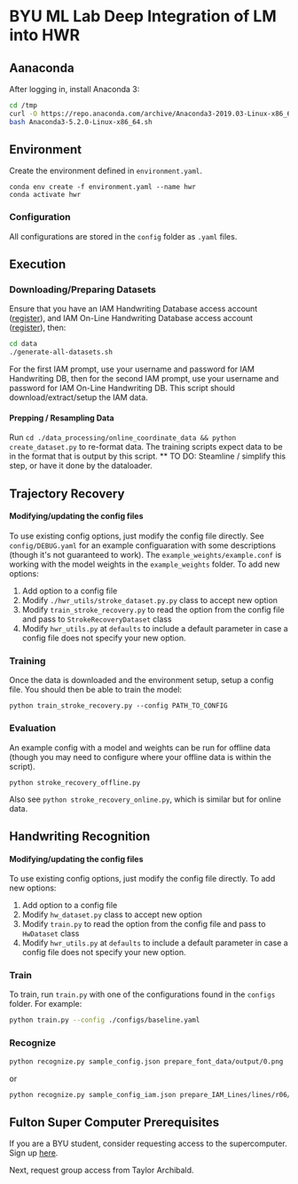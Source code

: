 # BYU ML Lab Deep Integration of LM into HWR

## Aanaconda
After logging in, install Anaconda 3:

``` sh
cd /tmp
curl -O https://repo.anaconda.com/archive/Anaconda3-2019.03-Linux-x86_64.sh
bash Anaconda3-5.2.0-Linux-x86_64.sh
```

## Environment

Create the environment defined in `environment.yaml`.
```
conda env create -f environment.yaml --name hwr
conda activate hwr
```

### Configuration

All configurations are stored in the `config` folder as `.yaml` files.

## Execution

### Downloading/Preparing Datasets

Ensure that you have an IAM Handwriting Database access account ([register](http://www.fki.inf.unibe.ch/DBs/iamDB/iLogin/index.php)), and IAM On-Line Handwriting Database access account ([register](http://www.fki.inf.unibe.ch/DBs/iamOnDB/iLogin/index.php)), then:

``` bash
cd data
./generate-all-datasets.sh
```

For the first IAM prompt, use your username and password for IAM Handwriting DB, then for the second IAM prompt, use your username and password for IAM On-Line Handwriting DB. This script should download/extract/setup the IAM data.

#### Prepping / Resampling Data
Run `cd ./data_processing/online_coordinate_data && python create_dataset.py` to re-format data. The training scripts expect data to be in the format that is output by this script. ** TO DO: Steamline / simplify this step, or have it done by the dataloader.

## Trajectory Recovery

#### Modifying/updating the config files
To use existing config options, just modify the config file directly. See `config/DEBUG.yaml` for an example configuaration with some descriptions (though it's not guaranteed to work). The `example_weights/example.conf` is working with the model weights in the `example_weights` folder. To add new options:

1. Add option to a config file
2. Modify `./hwr_utils/stroke_dataset.py.py` class to accept new option
3. Modify `train_stroke_recovery.py` to read the option from the config file and pass to `StrokeRecoveryDataset` class
4. Modify `hwr_utils.py` at `defaults` to include a default parameter in case a config file does not specify your new option.

### Training
Once the data is downloaded and the environment setup, setup a config file. You should then be able to train the model:

```
python train_stroke_recovery.py --config PATH_TO_CONFIG
```

### Evaluation
An example config with a model and weights can be run for offline data (though you may need to configure where your offline data is within the script).

```
python stroke_recovery_offline.py
```

Also see `python stroke_recovery_online.py`, which is similar but for online data.

## Handwriting Recognition

#### Modifying/updating the config files
To use existing config options, just modify the config file directly. To add new options:

1. Add option to a config file
2. Modify `hw_dataset.py` class to accept new option
3. Modify `train.py` to read the option from the config file and pass to `HwDataset` class
4. Modify `hwr_utils.py` at `defaults` to include a default parameter in case a config file does not specify your new option.

### Train

To train, run `train.py` with one of the configurations found in the `configs` folder.  For example:

``` sh
python train.py --config ./configs/baseline.yaml
```

### Recognize

``` sh
python recognize.py sample_config.json prepare_font_data/output/0.png
```
or 

``` sh
python recognize.py sample_config_iam.json prepare_IAM_Lines/lines/r06/r06-000/r06-000-00.png
```

## Fulton Super Computer Prerequisites

If you are a BYU student, consider requesting access to the supercomputer. Sign up [here](https://rc.byu.edu/account/create/).

Next, request group access from Taylor Archibald.
